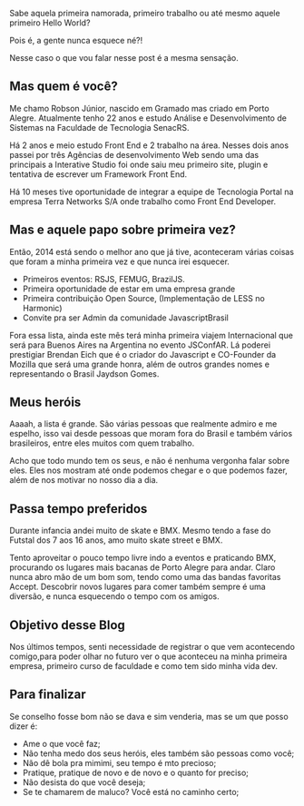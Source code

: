 <!--
layout: post
title: O primeiro a gente nunca esquece
date: 2014-11-03T02:32:24.842Z
comments: true
published: true
keywords:
description: Sabe aquela primeira namorada, primeiro trabalho ou até mesmo aquele primeiro Hello World?
categories: primeiro, first
cover: /images/o-primeiro-a-gente-nunca-esquece/main-banner.jpg
coverAlt: Robson Junior Cover | Javascript
-->

Sabe aquela primeira namorada, primeiro trabalho ou até mesmo aquele
primeiro Hello World?

Pois é, a gente nunca esquece né?!

Nesse caso o que vou falar nesse post é a mesma sensação. <!--more-->


## Mas quem é você?
Me chamo Robson Júnior, nascido em Gramado mas criado em Porto Alegre.
Atualmente tenho 22 anos e estudo Análise e Desenvolvimento de Sistemas na
Faculdade de Tecnologia SenacRS.

Há 2 anos e meio estudo Front End e 2 trabalho na área.
Nesses dois anos passei por três Agências de desenvolvimento Web sendo uma das principais a
Interative Studio foi onde saiu meu primeiro site, plugin e tentativa de escrever um Framework Front End.

Há 10 meses tive oportunidade de integrar a equipe de Tecnologia Portal na empresa Terra Networks S/A onde trabalho
como Front End Developer.


## Mas e aquele papo sobre primeira vez?
Então, 2014 está sendo o melhor ano que já tive, aconteceram várias coisas que foram
a minha primeira vez e que nunca irei esquecer.

* Primeiros eventos: RSJS, FEMUG, BrazilJS.
* Primeira oportunidade de estar em uma empresa grande
* Primeira contribuição Open Source, (Implementação de LESS no Harmonic)
* Convite pra ser Admin da comunidade JavascriptBrasil

Fora essa lista, ainda este mês terá minha primeira viajem Internacional que será
para Buenos Aires na Argentina no evento JSConfAR.
Lá poderei prestigiar Brendan Eich que é o criador do Javascript e CO-Founder da Mozilla que será uma grande honra,
além de outros grandes nomes e representando o Brasil Jaydson Gomes.


## Meus heróis
Aaaah, a lista é grande. São várias pessoas que realmente admiro e me espelho, isso
vai desde pessoas que moram fora do Brasil e também vários brasileiros, entre eles muitos com quem trabalho.

Acho que todo mundo tem os seus, e não é nenhuma vergonha falar sobre eles.
Eles nos mostram até onde podemos chegar e o que podemos fazer, além de nos motivar no nosso dia a dia.


## Passa tempo preferidos
Durante infancia andei muito de skate e BMX.
Mesmo tendo a fase do Futstal dos 7 aos 16 anos, amo muito skate street e BMX.

Tento aproveitar o pouco tempo livre indo a eventos e praticando BMX,
procurando os lugares mais bacanas de Porto Alegre para andar.
Claro nunca abro mão de um bom som, tendo como uma das bandas favoritas Accept.
Descobrir novos lugares para comer também sempre é uma diversão, e nunca esquecendo o tempo com os amigos.


## Objetivo desse Blog
Nos últimos tempos, senti necessidade de registrar o que vem acontecendo comigo,para poder
olhar no futuro ver o que aconteceu na minha primeira empresa,
primeiro curso de faculdade e como tem sido minha vida dev.


## Para finalizar
Se conselho fosse bom não se dava e sim venderia, mas se um que posso dizer é:

* Ame o que você faz;
* Não tenha medo dos seus heróis, eles também são pessoas como você;
* Não dê bola pra mimimi, seu tempo é mto precioso;
* Pratique, pratique de novo e de novo e o quanto for preciso;
* Não desista do que você deseja;
* Se te chamarem de maluco? Você está no caminho certo;
